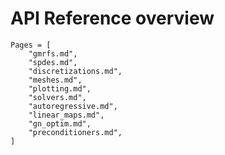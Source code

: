 # API Reference overview

```@contents
Pages = [
    "gmrfs.md",
    "spdes.md",
    "discretizations.md",
    "meshes.md",
    "plotting.md",
    "solvers.md",
    "autoregressive.md",
    "linear_maps.md",
    "gn_optim.md",
    "preconditioners.md",
]
```
